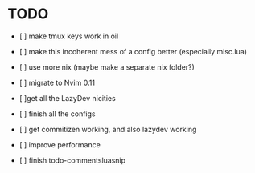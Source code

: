 # TODO

- \[ \] make tmux keys work in oil

- \[ \] make this incoherent mess of a config better (especially misc.lua)

- \[ \] use more nix (maybe make a separate nix folder?)

- \[ \] migrate to Nvim 0.11

- \[ \]get all the LazyDev nicities

- \[ \] finish all the configs

- \[ \] get commitizen working, and also lazydev working

- \[ \] improve performance
- \[ \] finish todo-commentsluasnip
